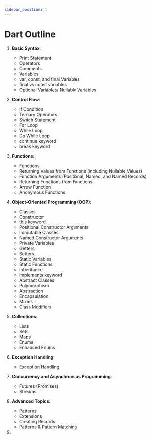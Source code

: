 ```yaml
---
sidebar_position: 1
---
```


# Dart Outline

1. **Basic Syntax**:
   - Print Statement
   - Operators
   - Comments
   - Variables
   - var, const, and final Variables
   - final vs const variables
   - Optional Variables/ Nullable Variables

2. **Control Flow**:
   - If Condition
   - Ternary Operators
   - Switch Statement
   - For Loop
   - While Loop
   - Do While Loop
   - continue keyword
   - break keyword

3. **Functions**:
   - Functions
   - Returning Values from Functions (including Nullable Values)
   - Function Arguments (Positional, Named, and Named Records)
   - Returning Functions from Functions
   - Arrow Function
   - Anonymous Functions

4. **Object-Oriented Programming (OOP)**:
   - Classes
   - Constructor
   - this keyword
   - Positional Constructor Arguments
   - Immutable Classes
   - Named Constructor Arguments
   - Private Variables
   - Getters
   - Setters
   - Static Variables
   - Static Functions
   - Inheritance
   - implements keyword
   - Abstract Classes
   - Polymorphism
   - Abstraction
   - Encapsulation
   - Mixins
   - Class Modifiers

5. **Collections**:
   - Lists
   - Sets
   - Maps
   - Enums
   - Enhanced Enums

6. **Exception Handling**:
   - Exception Handling

7. **Concurrency and Asynchronous Programming**:
   - Futures (Promises)
   - Streams

8. **Advanced Topics**:
   - Patterns
   - Extensions
   - Creating Records
   - Patterns & Pattern Matching

9. 